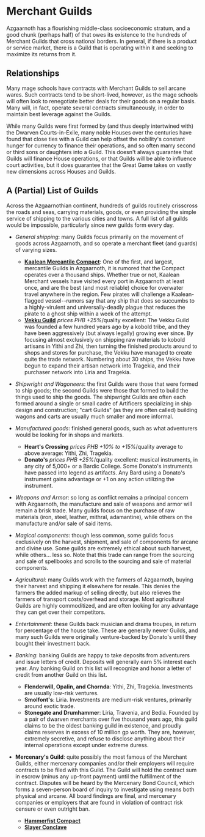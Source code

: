# Merchant Guilds
Azgaarnoth has a flourishing middle-class socioeconomic stratum, and a good chunk (perhaps half) of that owes its existence to the hundreds of Merchant Guilds that cross national borders. In general, if there is a product or service market, there is a Guild that is operating within it and seeking to maximize its returns from it.

## Relationships
Many mage schools have contracts with Merchant Guilds to sell arcane wares. Such contracts tend to be short-lived, however, as the mage schools will often look to renegotiate better deals for their goods on a regular basis. Many will, in fact, operate several contracts simultaneously, in order to maintain best leverage against the Guilds.

While many Guilds were first formed by (and thus deeply intertwined with) the Dwarven Courts-in-Exile, many noble Houses over the centuries have found that close ties with a Guild can help offset the nobility's constant hunger for currency to finance their operations, and so often marry second or third sons or daughters into a Guild. This doesn't always guarantee that Guilds will finance House operations, or that Guilds will be able to influence court activities, but it does guarantee that the Great Game takes on vastly new dimensions across Houses and Guilds.

## A (Partial) List of Guilds
Across the Azgaarnothian continent, hundreds of guilds routinely crisscross the roads and seas, carrying materials, goods, or even providing the simple service of shipping to the various cities and towns. A full list of all guilds would be impossible, particularly since new guilds form every day.

* *General shipping*: many Guilds focus primarily on the movement of goods across Azgaarnoth, and so operate a merchant fleet (and guards) of varying sizes.

    * **[Kaalean Mercantile Compact](KaaleanMercantileCompact.md)**: One of the first, and largest, mercantile Guilds in Azgaarnoth, it is rumored that the Compact operates over a thousand ships. Whether true or not, Kaalean Merchant vessels have visited every port in Azgaarnoth at least once, and are the best (and most reliable) choice for overwater travel anywhere in the region. Few pirates will challenge a Kaalean-flagged vessel--rumors say that any ship that does so succumbs to a highly-virulent and universally-deadly plague that reduces the pirate to a ghost ship within a week of the attempt.
    * **[Vekku Guild](Vekku.md)** *prices PHB +25%*/quality excellent: The Vekku Guild was founded a few hundred years ago by a kobold tribe, and they have been aggressively (but always legally) growing ever since. By focusing almost exclusively on shipping raw materials to kobold artisans in Yithi and Zhi, then turning the finished products around to shops and stores for purchase, the Vekku have managed to create quite the trade network. Numbering about 30 ships, the Vekku have begun to expand their artisan network into Tragekia, and their purchaser network into Liria and Tragekia.

* *Shipwright and Wagoneers*: the first Guilds were those that were formed to ship goods; the second Guilds were those that formed to build the things used to ship the goods. The shipwright Guilds are often each formed around a single or small cadre of Artificers specializing in ship design and construction; "cart Guilds" (as they are often called) building wagons and carts are usually much smaller and more informal.

* *Manufactured goods*: finished general goods, such as what adventurers would be looking for in shops and markets.
    
    * **Heart's Crossing** *prices PHB +10% to +15%*/quality average to above average: Yithi, Zhi, Tragekia.
    * **Donato's** *prices PHB +25%*/quality excellent: musical instruments, in any city of 5,000+ or a Bardic College. Some Donato's instruments have passed into legend as artifacts. Any Bard using a Donato's instrument gains advantage or +1 on any action utilizing the instrument.

* *Weapons and Armor*: so long as conflict remains a principal concern with Azgaarnoth, the manufacture and sale of weapons and armor will remain a brisk trade. Many guilds focus on the purchase of raw materials (iron, steel, leather, mithral, adamantine), while others on the manufacture and/or sale of said items.

* *Magical components*: though less common, some guilds focus exclusively on the harvest, shipment, and sale of components for arcane and divine use. Some guilds are extremely ethical about such harvest, while others... less so. Note that this trade can range from the sourcing and sale of spellbooks and scrolls to the sourcing and sale of material components.

* *Agricultural*: many Guilds work with the farmers of Azgaarnoth, buying their harvest and shipping it elsewhere for resale. This denies the farmers the added markup of selling directly, but also relieves the farmers of transport costs/overhead and storage. Most agricultural Guilds are highly commoditized, and are often looking for any advantage they can get over their competitors.

* *Entertainment*: these Guilds back musician and drama troupes, in return for percentage of the house take. These are generally newer Guilds, and many such Guilds were originally venture-backed by Donato's until they bought their investment back.

* *Banking*: banking Guilds are happy to take deposits from adventurers and issue letters of credit. Deposits will generally earn 5% interest each year. Any banking Guild on this list will recognize and honor a letter of credit from another Guild on this list.

    * **Flenderwill, Opalin, and Chornda**: Yithi, Zhi, Tragekia. Investments are usually low-risk ventures.
    * **Smolfont's**: Liria. Investments are medium-risk ventures, primarily around exotic trade.
    * **Stonegate and Drumhammer**: Liria, Travenia, and Bedia. Founded by a pair of dwarven merchants over five thousand years ago, this guild claims to be the oldest banking guild in existence, and proudly claims reserves in excess of 10 million gp worth. They are, however, extremely secretive, and refuse to disclose anything about their internal operations except under extreme duress.

* **Mercenary's Guild**: quite possibly the most famous of the Merchant Guilds, either mercenary companies and/or their employers will require contracts to be filed with this Guild. The Guild will hold the contract sum in escrow (minus any up-front payment) until the fulfillment of the contract. Disputes will be heard by the Mercenary Bond Council, which forms a seven-person board of inquiry to investigate using means both physical and arcane. All board findings are final, and mercenary companies or employers that are found in violation of contract risk censure or even outright ban.

    * **[Hammerfist Compact](HammerfistCompact.md)**
    * **[Slayer Conclave](SlayerConclave.md)**

